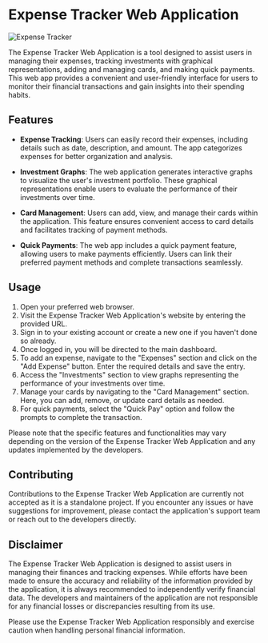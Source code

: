 # Expense Tracker Web Application

![Expense Tracker](https://example.com/expense-tracker.png)

The Expense Tracker Web Application is a tool designed to assist users in managing their expenses, tracking investments with graphical representations, adding and managing cards, and making quick payments. This web app provides a convenient and user-friendly interface for users to monitor their financial transactions and gain insights into their spending habits.

## Features

- **Expense Tracking**: Users can easily record their expenses, including details such as date, description, and amount. The app categorizes expenses for better organization and analysis.

- **Investment Graphs**: The web application generates interactive graphs to visualize the user's investment portfolio. These graphical representations enable users to evaluate the performance of their investments over time.

- **Card Management**: Users can add, view, and manage their cards within the application. This feature ensures convenient access to card details and facilitates tracking of payment methods.

- **Quick Payments**: The web app includes a quick payment feature, allowing users to make payments efficiently. Users can link their preferred payment methods and complete transactions seamlessly.


## Usage

1. Open your preferred web browser.
2. Visit the Expense Tracker Web Application's website by entering the provided URL.
3. Sign in to your existing account or create a new one if you haven't done so already.
4. Once logged in, you will be directed to the main dashboard.
5. To add an expense, navigate to the "Expenses" section and click on the "Add Expense" button. Enter the required details and save the entry.
6. Access the "Investments" section to view graphs representing the performance of your investments over time.
7. Manage your cards by navigating to the "Card Management" section. Here, you can add, remove, or update card details as needed.
8. For quick payments, select the "Quick Pay" option and follow the prompts to complete the transaction.

Please note that the specific features and functionalities may vary depending on the version of the Expense Tracker Web Application and any updates implemented by the developers.

## Contributing

Contributions to the Expense Tracker Web Application are currently not accepted as it is a standalone project. If you encounter any issues or have suggestions for improvement, please contact the application's support team or reach out to the developers directly.


## Disclaimer

The Expense Tracker Web Application is designed to assist users in managing their finances and tracking expenses. While efforts have been made to ensure the accuracy and reliability of the information provided by the application, it is always recommended to independently verify financial data. The developers and maintainers of the application are not responsible for any financial losses or discrepancies resulting from its use.

Please use the Expense Tracker Web Application responsibly and exercise caution when handling personal financial information.
